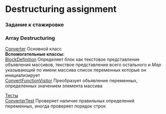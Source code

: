 # Destructuring assignment
### Задание к стажировке

### Array Destructuring

[Converter](https://github.com/tihonovcore/arrayDestructuring/blob/master/src/arrayDestructuring/Converter.java "Converter")
Основной класс<br>
**Вспомогательные классы:** <br>
[BlockDefinition](https://github.com/tihonovcore/arrayDestructuring/blob/master/src/arrayDestructuring/BlockDefinition.java "BlockDefinition")
Определяет блок как текстовое представление объявления массивов, текствое представление всего остального и *Map* указывающий по имени массива список переменных которые он инициализирует<br>
[ConvertFunctionVisitor](https://github.com/tihonovcore/closureConversion/blob/master/src/closureConversion/ConvertFunctionVisitor.java "CFV")
Преобразует объявление переменных, определенных значением элемента массива<br>


[Тесты](https://github.com/tihonovcore/arrayDestructuring/tree/master/src/arrayDestructuring/tests/input "Тесты")<br>
[ConverterTest](https://github.com/tihonovcore/arrayDestructuring/blob/master/src/arrayDestructuring/tests/ConverterTest.java "ConverterTest")
Проверяет наличие правильных определений переменных, иногда проверяет порядок строк
